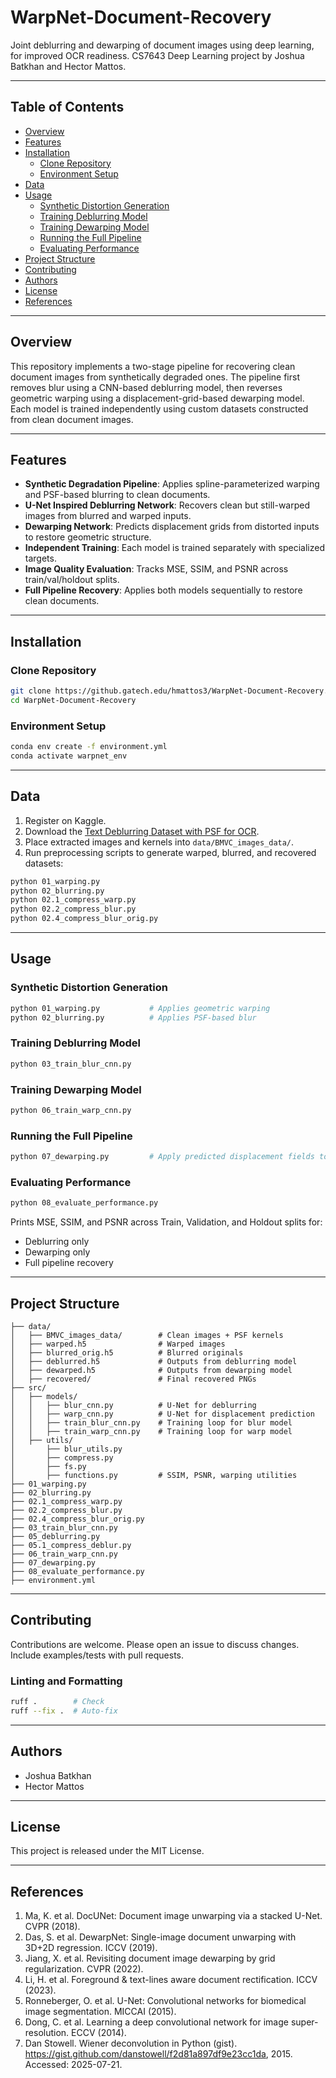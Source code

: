 # WarpNet-Document-Recovery

Joint deblurring and dewarping of document images using deep learning, for improved OCR readiness. CS7643 Deep Learning project by Joshua Batkhan and Hector Mattos.

---

## Table of Contents

- [Overview](#overview)
- [Features](#features)
- [Installation](#installation)
  - [Clone Repository](#clone-repository)
  - [Environment Setup](#environment-setup)
- [Data](#data)
- [Usage](#usage)
  - [Synthetic Distortion Generation](#synthetic-distortion-generation)
  - [Training Deblurring Model](#training-deblurring-model)
  - [Training Dewarping Model](#training-dewarping-model)
  - [Running the Full Pipeline](#running-the-full-pipeline)
  - [Evaluating Performance](#evaluating-performance)
- [Project Structure](#project-structure)
- [Contributing](#contributing)
- [Authors](#authors)
- [License](#license)
- [References](#references)

---

## Overview

This repository implements a two-stage pipeline for recovering clean document images from synthetically degraded ones. The pipeline first removes blur using a CNN-based deblurring model, then reverses geometric warping using a displacement-grid-based dewarping model. Each model is trained independently using custom datasets constructed from clean document images.

---

## Features

- **Synthetic Degradation Pipeline**: Applies spline-parameterized warping and PSF-based blurring to clean documents.
- **U-Net Inspired Deblurring Network**: Recovers clean but still-warped images from blurred and warped inputs.
- **Dewarping Network**: Predicts displacement grids from distorted inputs to restore geometric structure.
- **Independent Training**: Each model is trained separately with specialized targets.
- **Image Quality Evaluation**: Tracks MSE, SSIM, and PSNR across train/val/holdout splits.
- **Full Pipeline Recovery**: Applies both models sequentially to restore clean documents.

---

## Installation

### Clone Repository
```bash
git clone https://github.gatech.edu/hmattos3/WarpNet-Document-Recovery.git
cd WarpNet-Document-Recovery
```

### Environment Setup
```bash
conda env create -f environment.yml
conda activate warpnet_env
```

---

## Data

1. Register on Kaggle.
2. Download the [Text Deblurring Dataset with PSF for OCR](https://www.kaggle.com/datasets/anggadwisunarto/text-deblurring-dataset-with-psf-for-ocr).
3. Place extracted images and kernels into `data/BMVC_images_data/`.
4. Run preprocessing scripts to generate warped, blurred, and recovered datasets:
```bash
python 01_warping.py
python 02_blurring.py
python 02.1_compress_warp.py
python 02.2_compress_blur.py
python 02.4_compress_blur_orig.py
```

---

## Usage

### Synthetic Distortion Generation
```bash
python 01_warping.py           # Applies geometric warping
python 02_blurring.py          # Applies PSF-based blur
```

### Training Deblurring Model
```bash
python 03_train_blur_cnn.py
```

### Training Dewarping Model
```bash
python 06_train_warp_cnn.py
```

### Running the Full Pipeline
```bash
python 07_dewarping.py         # Apply predicted displacement fields to deblurred images
```

### Evaluating Performance
```bash
python 08_evaluate_performance.py
```
Prints MSE, SSIM, and PSNR across Train, Validation, and Holdout splits for:
- Deblurring only
- Dewarping only
- Full pipeline recovery

---

## Project Structure

```
├── data/
│   ├── BMVC_images_data/        # Clean images + PSF kernels
│   ├── warped.h5                # Warped images
│   ├── blurred_orig.h5          # Blurred originals
│   ├── deblurred.h5             # Outputs from deblurring model
│   ├── dewarped.h5              # Outputs from dewarping model
│   ├── recovered/               # Final recovered PNGs
├── src/
│   ├── models/
│   │   ├── blur_cnn.py          # U-Net for deblurring
│   │   ├── warp_cnn.py          # U-Net for displacement prediction
│   │   ├── train_blur_cnn.py    # Training loop for blur model
│   │   ├── train_warp_cnn.py    # Training loop for warp model
│   ├── utils/
│       ├── blur_utils.py
│       ├── compress.py
│       ├── fs.py
│       ├── functions.py         # SSIM, PSNR, warping utilities
├── 01_warping.py
├── 02_blurring.py
├── 02.1_compress_warp.py
├── 02.2_compress_blur.py
├── 02.4_compress_blur_orig.py
├── 03_train_blur_cnn.py
├── 05_deblurring.py
├── 05.1_compress_deblur.py
├── 06_train_warp_cnn.py
├── 07_dewarping.py
├── 08_evaluate_performance.py
├── environment.yml
```

---

## Contributing

Contributions are welcome. Please open an issue to discuss changes. Include examples/tests with pull requests.

### Linting and Formatting
```bash
ruff .        # Check
ruff --fix .  # Auto-fix
```

---

## Authors
- Joshua Batkhan
- Hector Mattos

---

## License

This project is released under the MIT License.

---

## References

1. Ma, K. et al. DocUNet: Document image unwarping via a stacked U-Net. CVPR (2018).
2. Das, S. et al. DewarpNet: Single-image document unwarping with 3D+2D regression. ICCV (2019).
3. Jiang, X. et al. Revisiting document image dewarping by grid regularization. CVPR (2022).
4. Li, H. et al. Foreground & text-lines aware document rectification. ICCV (2023).
5. Ronneberger, O. et al. U-Net: Convolutional networks for biomedical image segmentation. MICCAI (2015).
6. Dong, C. et al. Learning a deep convolutional network for image super-resolution. ECCV (2014).
7. Dan Stowell. Wiener deconvolution in Python (gist). https://gist.github.com/danstowell/f2d81a897df9e23cc1da, 2015. Accessed: 2025-07-21.
